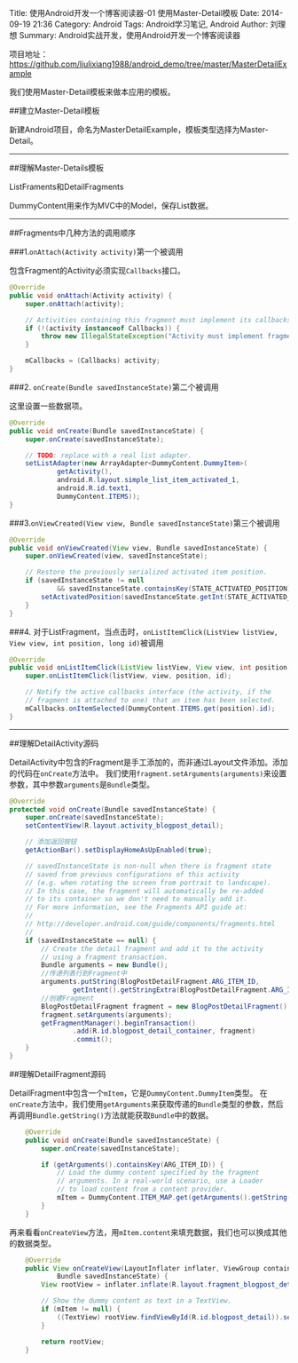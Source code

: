 Title: 使用Android开发一个博客阅读器-01 使用Master-Detail模板
Date: 2014-09-19 21:36
Category: Android
Tags: Android学习笔记, Android
Author: 刘理想
Summary: Android实战开发，使用Android开发一个博客阅读器

项目地址：https://github.com/liulixiang1988/android_demo/tree/master/MasterDetailExample

我们使用Master-Detail模板来做本应用的模板。

##建立Master-Detail模板

新建Android项目，命名为MasterDetailExample，模板类型选择为Master-Detail。


---

##理解Master-Details模板

ListFraments和DetailFragments

DummyContent用来作为MVC中的Model，保存List数据。

---

##Fragments中几种方法的调用顺序

###1.`onAttach(Activity activity)`第一个被调用

包含Fragment的Activity必须实现`Callbacks`接口。

```java
@Override
public void onAttach(Activity activity) {
    super.onAttach(activity);

    // Activities containing this fragment must implement its callbacks.
    if (!(activity instanceof Callbacks)) {
        throw new IllegalStateException("Activity must implement fragment's callbacks.");
    }

    mCallbacks = (Callbacks) activity;
}
```

###2. `onCreate(Bundle savedInstanceState)`第二个被调用

这里设置一些数据项。

```java
@Override
public void onCreate(Bundle savedInstanceState) {
    super.onCreate(savedInstanceState);

    // TODO: replace with a real list adapter.
    setListAdapter(new ArrayAdapter<DummyContent.DummyItem>(
            getActivity(),
            android.R.layout.simple_list_item_activated_1,
            android.R.id.text1,
            DummyContent.ITEMS));
}
```

###3.`onViewCreated(View view, Bundle savedInstanceState)`第三个被调用

```java
@Override
public void onViewCreated(View view, Bundle savedInstanceState) {
    super.onViewCreated(view, savedInstanceState);

    // Restore the previously serialized activated item position.
    if (savedInstanceState != null
            && savedInstanceState.containsKey(STATE_ACTIVATED_POSITION)) {
        setActivatedPosition(savedInstanceState.getInt(STATE_ACTIVATED_POSITION));
    }
}
```

###4. 对于ListFragment，当点击时，`onListItemClick(ListView listView, View view, int position, long id)`被调用

```java
@Override
public void onListItemClick(ListView listView, View view, int position, long id) {
    super.onListItemClick(listView, view, position, id);

    // Notify the active callbacks interface (the activity, if the
    // fragment is attached to one) that an item has been selected.
    mCallbacks.onItemSelected(DummyContent.ITEMS.get(position).id);
}
```

---

##理解DetailActivity源码

DetailActivity中包含的Fragment是手工添加的，而非通过Layout文件添加。添加的代码在`onCreate`方法中。
我们使用`fragment.setArguments(arguments)`来设置参数，其中参数`arguments`是`Bundle`类型。

```java
@Override
protected void onCreate(Bundle savedInstanceState) {
    super.onCreate(savedInstanceState);
    setContentView(R.layout.activity_blogpost_detail);

    // 添加返回按钮
    getActionBar().setDisplayHomeAsUpEnabled(true);

    // savedInstanceState is non-null when there is fragment state
    // saved from previous configurations of this activity
    // (e.g. when rotating the screen from portrait to landscape).
    // In this case, the fragment will automatically be re-added
    // to its container so we don't need to manually add it.
    // For more information, see the Fragments API guide at:
    //
    // http://developer.android.com/guide/components/fragments.html
    //
    if (savedInstanceState == null) {
        // Create the detail fragment and add it to the activity
        // using a fragment transaction.
        Bundle arguments = new Bundle();
        //传递列表行到Fragment中
        arguments.putString(BlogPostDetailFragment.ARG_ITEM_ID,
                getIntent().getStringExtra(BlogPostDetailFragment.ARG_ITEM_ID));
        //创建Fragment
        BlogPostDetailFragment fragment = new BlogPostDetailFragment();
        fragment.setArguments(arguments);
        getFragmentManager().beginTransaction()
                .add(R.id.blogpost_detail_container, fragment)
                .commit();
    }
}
```

##理解DetailFragment源码

DetailFragment中包含一个`mItem`，它是`DummyContent.DummyItem`类型。
在`onCreate`方法中，我们使用`getArguments`来获取传递的`Bundle`类型的参数，然后再调用`Bundle.getString()`方法就能获取`Bundle`中的数据。

```java
    @Override
    public void onCreate(Bundle savedInstanceState) {
        super.onCreate(savedInstanceState);

        if (getArguments().containsKey(ARG_ITEM_ID)) {
            // Load the dummy content specified by the fragment
            // arguments. In a real-world scenario, use a Loader
            // to load content from a content provider.
            mItem = DummyContent.ITEM_MAP.get(getArguments().getString(ARG_ITEM_ID));
        }
    }
```

再来看看`onCreateView`方法，用`mItem.content`来填充数据，我们也可以换成其他的数据类型。

```java
    @Override
    public View onCreateView(LayoutInflater inflater, ViewGroup container,
            Bundle savedInstanceState) {
        View rootView = inflater.inflate(R.layout.fragment_blogpost_detail, container, false);

        // Show the dummy content as text in a TextView.
        if (mItem != null) {
            ((TextView) rootView.findViewById(R.id.blogpost_detail)).setText(mItem.content);
        }

        return rootView;
    }
```